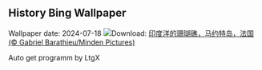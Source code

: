 ## History Bing Wallpaper
Wallpaper date: 2024-07-18
![](https://www.bing.com/th?id=OHR.MayotteCoral_ZH-CN8106288026_UHD.jpg&w=1000)Download: [印度洋的珊瑚礁，马约特岛，法国 (© Gabriel Barathieu/Minden Pictures)](https://www.bing.com/th?id=OHR.MayotteCoral_ZH-CN8106288026_UHD.jpg)

Auto get programm by LtgX

